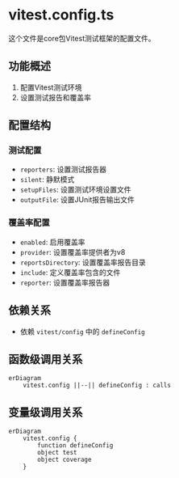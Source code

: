 # vitest.config.ts

这个文件是core包Vitest测试框架的配置文件。

## 功能概述

1. 配置Vitest测试环境
2. 设置测试报告和覆盖率

## 配置结构

### 测试配置
- `reporters`: 设置测试报告器
- `silent`: 静默模式
- `setupFiles`: 设置测试环境设置文件
- `outputFile`: 设置JUnit报告输出文件

### 覆盖率配置
- `enabled`: 启用覆盖率
- `provider`: 设置覆盖率提供者为v8
- `reportsDirectory`: 设置覆盖率报告目录
- `include`: 定义覆盖率包含的文件
- `reporter`: 设置覆盖率报告器

## 依赖关系

- 依赖 `vitest/config` 中的 `defineConfig`

## 函数级调用关系

```mermaid
erDiagram
    vitest.config ||--|| defineConfig : calls
```

## 变量级调用关系

```mermaid
erDiagram
    vitest.config {
        function defineConfig
        object test
        object coverage
    }
```